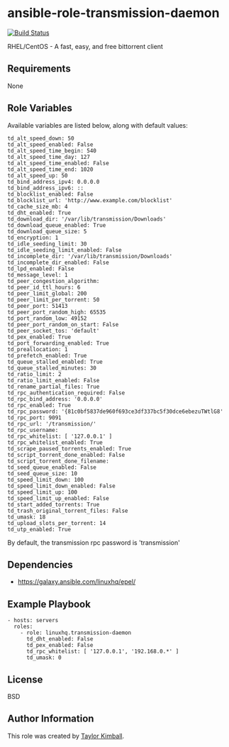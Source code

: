 # ansible-role-transmission-daemon

[![Build Status](https://travis-ci.org/linuxhq/ansible-role-transmission-daemon.svg?branch=master)](https://travis-ci.org/linuxhq/ansible-role-transmission-daemon)

RHEL/CentOS - A fast, easy, and free bittorrent client 

## Requirements

None

## Role Variables

Available variables are listed below, along with default values:

    td_alt_speed_down: 50
    td_alt_speed_enabled: False
    td_alt_speed_time_begin: 540
    td_alt_speed_time_day: 127
    td_alt_speed_time_enabled: False
    td_alt_speed_time_end: 1020
    td_alt_speed_up: 50
    td_bind_address_ipv4: 0.0.0.0
    td_bind_address_ipv6: ::
    td_blocklist_enabled: False
    td_blocklist_url: 'http://www.example.com/blocklist'
    td_cache_size_mb: 4
    td_dht_enabled: True
    td_download_dir: '/var/lib/transmission/Downloads'
    td_download_queue_enabled: True
    td_download_queue_size: 5
    td_encryption: 1
    td_idle_seeding_limit: 30
    td_idle_seeding_limit_enabled: False
    td_incomplete_dir: '/var/lib/transmission/Downloads'
    td_incomplete_dir_enabled: False
    td_lpd_enabled: False
    td_message_level: 1
    td_peer_congestion_algorithm:
    td_peer_id_ttl_hours: 6
    td_peer_limit_global: 200
    td_peer_limit_per_torrent: 50
    td_peer_port: 51413
    td_peer_port_random_high: 65535
    td_port_random_low: 49152
    td_peer_port_random_on_start: False
    td_peer_socket_tos: 'default'
    td_pex_enabled: True
    td_port_forwarding_enabled: True
    td_preallocation: 1
    td_prefetch_enabled: True
    td_queue_stalled_enabled: True
    td_queue_stalled_minutes: 30
    td_ratio_limit: 2
    td_ratio_limit_enabled: False
    td_rename_partial_files: True
    td_rpc_authentication_required: False
    td_rpc_bind_address: '0.0.0.0'
    td_rpc_enabled: True
    td_rpc_password: '{81c0bf5837de960f693ce3df337bc5f30dce6ebezuTWtlG8'
    td_rpc_port: 9091
    td_rpc_url: '/transmission/'
    td_rpc_username:
    td_rpc_whitelist: [ '127.0.0.1' ]
    td_rpc_whitelist_enabled: True
    td_scrape_paused_torrents_enabled: True
    td_script_torrent_done_enabled: False
    td_script_torrent_done_filename:
    td_seed_queue_enabled: False
    td_seed_queue_size: 10
    td_speed_limit_down: 100
    td_speed_limit_down_enabled: False
    td_speed_limit_up: 100
    td_speed_limit_up_enabled: False
    td_start_added_torrents: True
    td_trash_original_torrent_files: False
    td_umask: 18
    td_upload_slots_per_torrent: 14
    td_utp_enabled: True

By default, the transmission rpc password is 'transmission'

## Dependencies

 * https://galaxy.ansible.com/linuxhq/epel/

## Example Playbook

    - hosts: servers
      roles:
        - role: linuxhq.transmission-daemon
          td_dht_enabled: False
          td_pex_enabled: False
          td_rpc_whitelist: [ '127.0.0.1', '192.168.0.*' ]
          td_umask: 0

## License

BSD

## Author Information

This role was created by [Taylor Kimball](http://www.linuxhq.org).
